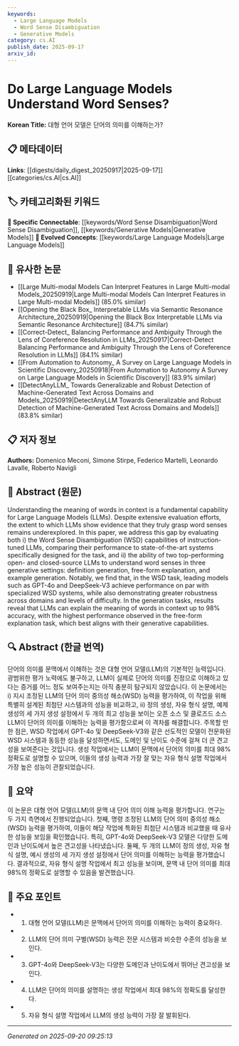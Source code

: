 ```yaml
---
keywords:
  - Large Language Models
  - Word Sense Disambiguation
  - Generative Models
category: cs.AI
publish_date: 2025-09-17
arxiv_id:
---
```


<!-- KEYWORD_LINKING_METADATA:
{
  "processed_timestamp": "2025-09-22 22:56:00.468823",
  "vocabulary_version": "1.0",
  "selected_keywords": [
    "Large Language Models",
    "Word Sense Disambiguation",
    "Generative Models"
  ],
  "rejected_keywords": [
    "Definition Generation"
  ],
  "similarity_scores": {
    "Large Language Models": 0.9,
    "Word Sense Disambiguation": 0.85,
    "Generative Models": 0.82
  },
  "extraction_method": "AI_prompt_based",
  "budget_applied": true
}
-->

# Do Large Language Models Understand Word Senses?

**Korean Title:** 대형 언어 모델은 단어의 의미를 이해하는가?

## 📋 메타데이터

**Links**: [[digests/daily_digest_20250917|2025-09-17]]        [[categories/cs.AI|cs.AI]]

## 🏷️ 카테고리화된 키워드
**🔗 Specific Connectable**: [[keywords/Word Sense Disambiguation|Word Sense Disambiguation]], [[keywords/Generative Models|Generative Models]]
**🚀 Evolved Concepts**: [[keywords/Large Language Models|Large Language Models]]

## 🔗 유사한 논문
- [[Large Multi-modal Models Can Interpret Features in Large Multi-modal Models_20250919|Large Multi-modal Models Can Interpret Features in Large Multi-modal Models]] (85.0% similar)
- [[Opening the Black Box_ Interpretable LLMs via Semantic Resonance Architecture_20250919|Opening the Black Box Interpretable LLMs via Semantic Resonance Architecture]] (84.7% similar)
- [[Correct-Detect_ Balancing Performance and Ambiguity Through the Lens of Coreference Resolution in LLMs_20250917|Correct-Detect Balancing Performance and Ambiguity Through the Lens of Coreference Resolution in LLMs]] (84.1% similar)
- [[From Automation to Autonomy_ A Survey on Large Language Models in Scientific Discovery_20250918|From Automation to Autonomy A Survey on Large Language Models in Scientific Discovery]] (83.9% similar)
- [[DetectAnyLLM_ Towards Generalizable and Robust Detection of Machine-Generated Text Across Domains and Models_20250919|DetectAnyLLM Towards Generalizable and Robust Detection of Machine-Generated Text Across Domains and Models]] (83.8% similar)

## 📋 저자 정보

**Authors:** Domenico Meconi, Simone Stirpe, Federico Martelli, Leonardo Lavalle, Roberto Navigli

## 📄 Abstract (원문)

Understanding the meaning of words in context is a fundamental capability for
Large Language Models (LLMs). Despite extensive evaluation efforts, the extent
to which LLMs show evidence that they truly grasp word senses remains
underexplored. In this paper, we address this gap by evaluating both i) the
Word Sense Disambiguation (WSD) capabilities of instruction-tuned LLMs,
comparing their performance to state-of-the-art systems specifically designed
for the task, and ii) the ability of two top-performing open- and closed-source
LLMs to understand word senses in three generative settings: definition
generation, free-form explanation, and example generation. Notably, we find
that, in the WSD task, leading models such as GPT-4o and DeepSeek-V3 achieve
performance on par with specialized WSD systems, while also demonstrating
greater robustness across domains and levels of difficulty. In the generation
tasks, results reveal that LLMs can explain the meaning of words in context up
to 98\% accuracy, with the highest performance observed in the free-form
explanation task, which best aligns with their generative capabilities.

## 🔍 Abstract (한글 번역)

단어의 의미를 문맥에서 이해하는 것은 대형 언어 모델(LLM)의 기본적인 능력입니다. 광범위한 평가 노력에도 불구하고, LLM이 실제로 단어의 의미를 진정으로 이해하고 있다는 증거를 어느 정도 보여주는지는 아직 충분히 탐구되지 않았습니다. 이 논문에서는 i) 지시 조정된 LLM의 단어 의미 중의성 해소(WSD) 능력을 평가하여, 이 작업을 위해 특별히 설계된 최첨단 시스템과의 성능을 비교하고, ii) 정의 생성, 자유 형식 설명, 예제 생성의 세 가지 생성 설정에서 두 개의 최고 성능을 보이는 오픈 소스 및 클로즈드 소스 LLM이 단어의 의미를 이해하는 능력을 평가함으로써 이 격차를 해결합니다. 주목할 만한 점은, WSD 작업에서 GPT-4o 및 DeepSeek-V3와 같은 선도적인 모델이 전문화된 WSD 시스템과 동등한 성능을 달성하면서도, 도메인 및 난이도 수준에 걸쳐 더 큰 견고성을 보여준다는 것입니다. 생성 작업에서는 LLM이 문맥에서 단어의 의미를 최대 98% 정확도로 설명할 수 있으며, 이들의 생성 능력과 가장 잘 맞는 자유 형식 설명 작업에서 가장 높은 성능이 관찰되었습니다.

## 📝 요약

이 논문은 대형 언어 모델(LLM)의 문맥 내 단어 의미 이해 능력을 평가합니다. 연구는 두 가지 측면에서 진행되었습니다. 첫째, 명령 조정된 LLM의 단어 의미 중의성 해소(WSD) 능력을 평가하여, 이들이 해당 작업에 특화된 최첨단 시스템과 비교했을 때 유사한 성능을 보임을 확인했습니다. 특히, GPT-4o와 DeepSeek-V3 모델은 다양한 도메인과 난이도에서 높은 견고성을 나타냈습니다. 둘째, 두 개의 LLM이 정의 생성, 자유 형식 설명, 예시 생성의 세 가지 생성 설정에서 단어 의미를 이해하는 능력을 평가했습니다. 결과적으로, 자유 형식 설명 작업에서 최고 성능을 보이며, 문맥 내 단어 의미를 최대 98%의 정확도로 설명할 수 있음을 발견했습니다.

## 🎯 주요 포인트

- 1. 대형 언어 모델(LLM)은 문맥에서 단어의 의미를 이해하는 능력이 중요하다.

- 2. LLM의 단어 의미 구별(WSD) 능력은 전문 시스템과 비슷한 수준의 성능을 보인다.

- 3. GPT-4o와 DeepSeek-V3는 다양한 도메인과 난이도에서 뛰어난 견고성을 보인다.

- 4. LLM은 단어의 의미를 설명하는 생성 작업에서 최대 98%의 정확도를 달성한다.

- 5. 자유 형식 설명 작업에서 LLM의 생성 능력이 가장 잘 발휘된다.

---

*Generated on 2025-09-20 09:25:13*